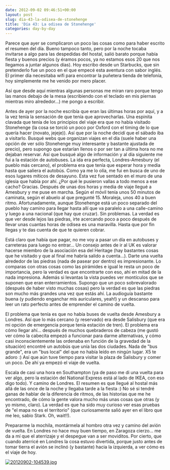 ```yaml
---
date: 2012-09-02 09:46:51+00:00
layout: post
slug: dia-43-la-odisea-de-stonehenge
title: 'Día 43: La odisea de Stonehenge'
categories: day-by-day
---
```


Parece que ayer se complicaron un poco las cosas como para haber escrito el resumen del día. Bueno tampoco tanto, pero por la noche tocaba invitarse a algo para las despedidas del hostal, salió barato porque había fiesta y buenos precios (y éramos pocos, ya no estamos esos 20 que nos llegamos a juntar algunos días). Hoy escribo desde un Starbucks, que sin pretenderlo fue un poco en el que empecé esta aventura con sabor inglés. El primer día necesitaba wifi para encontrar la puñetera tienda de telefonía, hoy simplemente me he venido por mero placer.

Así que desde aquí mientras algunas personas me miran raro porque tengo las manos debajo de la mesa (escribiendo con el teclado en mis piernas mientras miro alrededor...) me pongo a escribir.

Antes de ayer por la noche escribía que eran las últimas horas por aquí, y a la vez tenía la sensación de que tenía que aprovecharlas. Una espinita clavada que tenía de los principios del viaje era que no había visitado Stonehenge (la cosa se torció un poco por Oxford con el timing de lo que quería hacer (novato, jejeje)). Así que por la noche decidí que el sábado iba a visitarlo. Busqué webs que organizan viajes en el día (suele haber una opción de ver sólo Stonehenge muy interesante y bastante ajustada de precio), pero supongo que estarían llenos o por ser tan a última hora no me dejaban reservar. Así que busqué algo de información y al día siguiente me fui a la estación de autobuses. La ida era perfecta, Londres-Amesbury (el pueblo más cercano), el problema era que tenía que esperar hora y media hasta que saliera el autobús. Como ya me lo olía, me fui en busca de uno de esos lugares míticos de desayuno. Esta vez fue sentado en el muro de una iglesia que había por ahí. ¿Por qué le pusieron vallas a todo menos a ese cacho? Gracias. Después de unas dos horas y media de viaje llegué a Amesbury y me puse en marcha. Según el móvil tenía unos 50 minutos de caminata, según el abuelo al que pregunté 15. Moraleja, unos 40 a buen ritmo. Afortunadamente, aunque Stonehenge está un poco separado del pueblo hay camino para llegar hasta allí que va paralelo a una calle-camino y luego a una nacional (que hay que cruzar). Sin problemas. La verdad es que ver desde lejos las piedras, irte acercando poco a poco después de llevar unas cuantas horas de odisea es una maravilla. Hasta que por fin llegas y te das cuenta de que te quieren cobrar.

Está claro que había que pagar, no me voy a pasar un día en autobuses y carreteras para luego no entrar... Un consejo antes de ir al UK es valorar hacerse miembro de la asociación esa del Heritage (hay bastantes cosas que he visitado y que al final me habría salido a cuenta...). Darte una vuelta alrededor de las piedras (nada de pasear por dentro) es impresionante. Lo comparas con otras cosas como las pirámides e igual le resta un poco de importancia, pero la verdad es que encontrarte con eso, ahí en mitad de la nada impresiona. Además si levantas la vista puedes ver montículos que se suponen que eran enterramientos. Supongo que un poco sobrevalorado (después de haber visto muchas cosas) pero la verdad es que las piedras son mucho más grandes una vez que estás ahí. La audioguía bastante buena (y pudiendo enganchar mis auriculares, yeah!) y un descanso para leer un rato perfecto antes de emprender el camino de vuelta.

El problema que tenía es que no había buses de vuelta desde Amesbury a Londres. Así que lo más cercano (y reservado) era desde Salisbury (que era mi opción de emergencia porque tenía estación de tren). El problema era cómo llegar ahí... después de muchos quebraderos de cabeza (me gustó ver cómo la cabecita empezó a funcionar para darme alternativas, y cómo casi inconscientemente las ordenaba en función de la gravedad de la situación) encontré un autobús que unía las dos ciudades. Nada de "bus grande", era un "bus local" del que no había leído en ningún lugar. X5 te adoro :) Así que aún tuve tiempo para visitar la plaza de Salisbury y comer un poco. De ahí ya empezó el viaje de vuelta.

Escala de casi una hora en Southampton (ya de paso me di una vuelta para ver algo, pero la estación del National Express está al lado de IKEA, con eso digo todo). Y camino de Londres. El resumen es que llegué al hostal más allá de las once de la noche y llegaba tarde a la fiesta :) No sé si tendré ganas de hablar de la diferencia de ritmos, de las historias que me he encontrado, de cómo la gente valora mucho más unas cosas que otras (y yo mismo, claro). La verdad es que ha sido muy curioso ver esas pruebas de "el mapa no es el territorio" (que curiosamente salió ayer en el libro que me leo, sabio Stark. Oh, wait!!).

Prepararme la mochila, montármela al hombro otra vez y camino del avión de vuelta. En Londres no hace muy buen tiempo, en Zaragoza cierzo... me da a mí que el aterrizaje y el despegue van a ser moviditos. Por cierto, que cuando aterricé en Londres la cosa estuvo divertida, porque justo antes de tomar tierra el avión se inclinó (y bastante) hacia la izquierda, a ver cómo es el viaje de hoy.

[![20120902-104539.jpg](http://blog.migueljulian.com/wp-content/uploads/20120902-104539.jpg)](http://blog.migueljulian.com/wp-content/uploads/20120902-104539.jpg)
